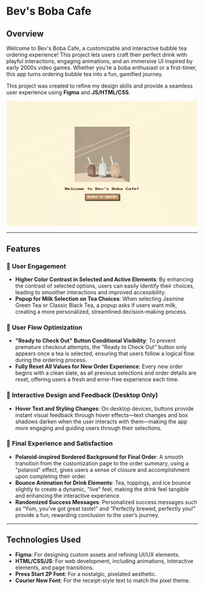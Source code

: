 # Bev's Boba Cafe

## Overview

Welcome to Bev's Boba Cafe, a customizable and interactive bubble tea ordering experience! This project lets users craft their perfect drink with playful interactions, engaging animations, and an immersive UI inspired by early 2000s video games. Whether you're a boba enthusiast or a first-timer, this app turns ordering bubble tea into a fun, gamified journey.

This project was created to refine my design skills and provide a seamless user experience using **Figma** and **JS/HTML/CSS**.

![Main Image](img/readme.png)

---

## Features

### 🎯 **User Engagement**

- **Higher Color Contrast in Selected and Active Elements**: By enhancing the contrast of selected options, users can easily identify their choices, leading to smoother interactions and improved accessibility.
- **Popup for Milk Selection on Tea Choices**: When selecting Jasmine Green Tea or Classic Black Tea, a popup asks if users want milk, creating a more personalized, streamlined decision-making process.

### 🛒 **User Flow Optimization**

- **"Ready to Check Out" Button Conditional Visibility**: To prevent premature checkout attempts, the "Ready to Check Out" button only appears once a tea is selected, ensuring that users follow a logical flow during the ordering process.
- **Fully Reset All Values for New Order Experience**: Every new order begins with a clean slate, as all previous selections and order details are reset, offering users a fresh and error-free experience each time.

### 🎨 **Interactive Design and Feedback** (Desktop Only)

- **Hover Text and Styling Changes**: On desktop devices, buttons provide instant visual feedback through hover effects—text changes and box shadows darken when the user interacts with them—making the app more engaging and guiding users through their selections.

### 🎁 **Final Experience and Satisfaction**

- **Polaroid-inspired Bordered Background for Final Order**: A smooth transition from the customization page to the order summary, using a "polaroid" effect, gives users a sense of closure and accomplishment upon completing their order.
- **Bounce Animation for Drink Elements**: Tea, toppings, and ice bounce slightly to create a dynamic, "live" feel, making the drink feel tangible and enhancing the interactive experience.
- **Randomized Success Messages**: Personalized success messages such as “Yum, you’ve got great taste!” and “Perfectly brewed, perfectly you!” provide a fun, rewarding conclusion to the user’s journey.

---

## Technologies Used

- **Figma**: For designing custom assets and refining UI/UX elements.
- **HTML/CSS/JS**: For web development, including animations, interactive elements, and page transitions.
- **Press Start 2P Font**: For a nostalgic, pixelated aesthetic.
- **Courier New Font**: For the receipt-style text to match the pixel theme.
